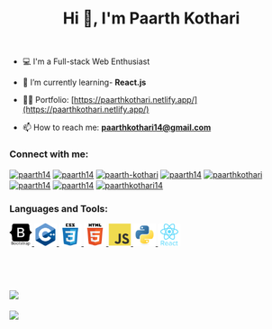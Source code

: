 <h1 align="center">Hi 👋, I'm Paarth Kothari</h1><br />
<!-- <h3 align="center">Final year Computer Science Undergraduate🎓</h3><br /> -->
<!-- <h3 align="center">I'm a Full-stack Web Enthusiast 👨‍💻</h3> -->

<!-- <p align="left"> <img src="https://komarev.com/ghpvc/?username=paarth14&label=Profile%20views&color=0e75b6&style=flat" alt="paarth14" /> </p> -->

- 💻 I'm a Full-stack Web Enthusiast

- 🌱 I’m currently learning- **React.js**

- 👨‍💻 Portfolio: [https://paarthkothari.netlify.app/](https://paarthkothari.netlify.app/)

- 📫 How to reach me: **paarthkothari14@gmail.com**

<!-- <h3 align="left">Connect with me:</h3>
<div align="left">
 <a href="https://www.linkedin.com/in/paarth-kothari-10567619a/" target="_blank">
<img src=https://img.shields.io/badge/linkedin-%231E77B5.svg?&style=for-the-badge&logo=linkedin&logoColor=white alt=linkedin style="margin-bottom: 5px;" />
</a>
<a href="https://github.com/paarth14" target="_blank">
<img src=https://img.shields.io/badge/github-%2324292e.svg?&style=for-the-badge&logo=github&logoColor=white alt=github style="margin-bottom: 5px;" />
</a>
</div> -->

<h3 align="left">Connect with me:</h3>
<p align="left">
<a href="https://codepen.io/paarth14" target="blank"><img align="center" src="https://raw.githubusercontent.com/rahuldkjain/github-profile-readme-generator/master/src/images/icons/Social/codepen.svg" alt="paarth14" height="30" width="40" /></a>
<a href="https://linkedin.com/in/paarth14" target="blank"><img align="center" src="https://raw.githubusercontent.com/rahuldkjain/github-profile-readme-generator/master/src/images/icons/Social/linked-in-alt.svg" alt="paarth14" height="30" width="40" /></a>
<a href="https://stackoverflow.com/users/paarth-kothari" target="blank"><img align="center" src="https://raw.githubusercontent.com/rahuldkjain/github-profile-readme-generator/master/src/images/icons/Social/stack-overflow.svg" alt="paarth-kothari" height="30" width="40" /></a>
<a href="https://codesandbox.com/paarth14" target="blank"><img align="center" src="https://raw.githubusercontent.com/rahuldkjain/github-profile-readme-generator/master/src/images/icons/Social/codesandbox.svg" alt="paarth14" height="30" width="40" /></a>
<a href="https://instagram.com/paarthkothari" target="blank"><img align="center" src="https://raw.githubusercontent.com/rahuldkjain/github-profile-readme-generator/master/src/images/icons/Social/instagram.svg" alt="paarthkothari" height="30" width="40" /></a>
<a href="https://www.codechef.com/users/paarth14" target="blank"><img align="center" src="https://cdn.jsdelivr.net/npm/simple-icons@3.1.0/icons/codechef.svg" alt="paarth14" height="30" width="40" /></a>
<a href="https://www.hackerrank.com/paarth14" target="blank"><img align="center" src="https://raw.githubusercontent.com/rahuldkjain/github-profile-readme-generator/master/src/images/icons/Social/hackerrank.svg" alt="paarth14" height="30" width="40" /></a>
<a href="https://auth.geeksforgeeks.org/user/paarthkothari14" target="blank"><img align="center" src="https://raw.githubusercontent.com/rahuldkjain/github-profile-readme-generator/master/src/images/icons/Social/geeks-for-geeks.svg" alt="paarthkothari14" height="30" width="40" /></a>
</p>

<h3 align="left">Languages and Tools:</h3>
<p align="left"> <a href="https://getbootstrap.com" target="_blank"> <img src="https://raw.githubusercontent.com/devicons/devicon/master/icons/bootstrap/bootstrap-plain-wordmark.svg" alt="bootstrap" width="40" height="40"/> </a> <a href="https://www.w3schools.com/cpp/" target="_blank"> <img src="https://raw.githubusercontent.com/devicons/devicon/master/icons/cplusplus/cplusplus-original.svg" alt="cplusplus" width="40" height="40"/> </a> <a href="https://www.w3schools.com/css/" target="_blank"> <img src="https://raw.githubusercontent.com/devicons/devicon/master/icons/css3/css3-original-wordmark.svg" alt="css3" width="40" height="40"/> </a> <a href="https://www.w3.org/html/" target="_blank"> <img src="https://raw.githubusercontent.com/devicons/devicon/master/icons/html5/html5-original-wordmark.svg" alt="html5" width="40" height="40"/> </a> <a href="https://developer.mozilla.org/en-US/docs/Web/JavaScript" target="_blank"> <img src="https://raw.githubusercontent.com/devicons/devicon/master/icons/javascript/javascript-original.svg" alt="javascript" width="40" height="40"/> </a> <a href="https://www.python.org" target="_blank"> <img src="https://raw.githubusercontent.com/devicons/devicon/master/icons/python/python-original.svg" alt="python" width="40" height="40"/> </a> <a href="https://reactjs.org/" target="_blank"> <img src="https://raw.githubusercontent.com/devicons/devicon/master/icons/react/react-original-wordmark.svg" alt="react" width="40" height="40"/> </a> </p>

<br />

<!-- <p><img align="left" src="https://github-readme-stats.vercel.app/api/top-langs?username=paarth14&show_icons=true&locale=en&layout=compact" alt="paarth14" style="max-width:100%;margin: 25px;"/></p>

<br /> -->

<!-- |<img src="https://github-readme-stats.vercel.app/api/top-langs?username=paarth14&show_icons=true&locale=en&layout=compact"/>|<img src="https://github-readme-stats.vercel.app/api?username=paarth14&show_icons=true&locale=en"/>|<img src="https://github-readme-streak-stats.herokuapp.com/?user=paarth14&"/>|
|---|---|---| -->

<p > <img src="https://github-readme-stats.vercel.app/api?username=paarth14&show_icons=true&theme=gotham" alt="" />
  <p ><img height=175  src="https://github-readme-stats.vercel.app/api/top-langs?username=paarth14&show_&hide=c%23icons=true,powershell,java&title_color=2aa889&text_color=99d1ce&icon_color=2bbc8a&bg_color=0c1014&langs_count=8&layout=compact" />
	  <br>
	  <br>
	  <img src="https://github-readme-streak-stats.herokuapp.com/?user=paarth14&"/>

<!-- <p>&nbsp;<img align="center" src="https://github-readme-stats.vercel.app/api?username=paarth14&show_icons=true&locale=en" alt="paarth14" /></p><br />

<p><img align="center" src="https://github-readme-streak-stats.herokuapp.com/?user=paarth14&" alt="paarth14" /></p> -->
